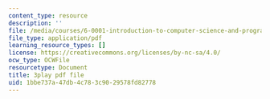```yaml
---
content_type: resource
description: ''
file: /media/courses/6-0001-introduction-to-computer-science-and-programming-in-python-fall-2016/1bbe737a47db4c783c9029578fd82778_mrvBnZIEsZY.pdf
file_type: application/pdf
learning_resource_types: []
license: https://creativecommons.org/licenses/by-nc-sa/4.0/
ocw_type: OCWFile
resourcetype: Document
title: 3play pdf file
uid: 1bbe737a-47db-4c78-3c90-29578fd82778
---
```

